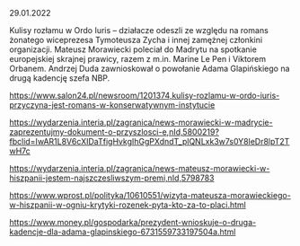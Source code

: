 29.01.2022

Kulisy rozłamu w Ordo Iuris – działacze odeszli ze względu na romans żonatego wiceprezesa Tymoteusza Zycha i innej zamężnej członkini organizacji. Mateusz Morawiecki poleciał do Madrytu na spotkanie europejskiej skrajnej prawicy, razem z m.in. Marine Le Pen i Viktorem Orbanem. Andrzej Duda zawnioskował o powołanie Adama Glapińskiego na drugą kadencję szefa NBP.

https://www.salon24.pl/newsroom/1201374,kulisy-rozlamu-w-ordo-iuris-przyczyna-jest-romans-w-konserwatywnym-instytucie

https://wydarzenia.interia.pl/zagranica/news-morawiecki-w-madrycie-zaprezentujmy-dokument-o-przyszlosci-e,nId,5800219?fbclid=IwAR1L8V6cXIDaTfigHvkgIhGgPXdndT_plQNLxk3w7s0Y8leDr8lpT2TwH7c

https://wydarzenia.interia.pl/zagranica/news-mateusz-morawiecki-w-hiszpanii-jestem-najszczesliwszym-premi,nId,5798783

https://www.wprost.pl/polityka/10610551/wizyta-mateusza-morawieckiego-w-hiszpanii-w-ogniu-krytyki-rozenek-pyta-kto-za-to-placi.html

https://www.money.pl/gospodarka/prezydent-wnioskuje-o-druga-kadencje-dla-adama-glapinskiego-6731559733197504a.html